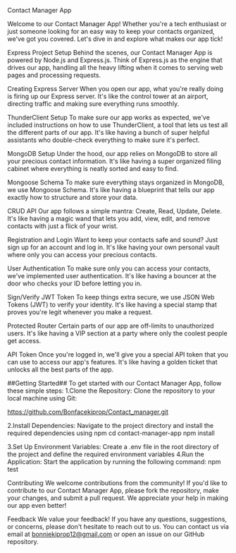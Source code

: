 Contact Manager App

Welcome to our Contact Manager App! Whether you're a tech enthusiast or just someone looking for an easy way to keep your contacts organized, we've got you covered. Let's dive in and explore what makes our app tick!

Express Project Setup
Behind the scenes, our Contact Manager App is powered by Node.js and Express.js. Think of Express.js as the engine that drives our app, handling all the heavy lifting when it comes to serving web pages and processing requests.

Creating Express Server
When you open our app, what you're really doing is firing up our Express server. It's like the control tower at an airport, directing traffic and making sure everything runs smoothly.

ThunderClient Setup
To make sure our app works as expected, we've included instructions on how to use ThunderClient, a tool that lets us test all the different parts of our app. It's like having a bunch of super helpful assistants who double-check everything to make sure it's perfect.


MongoDB Setup
Under the hood, our app relies on MongoDB to store all your precious contact information. It's like having a super organized filing cabinet where everything is neatly sorted and easy to find.

Mongoose Schema
To make sure everything stays organized in MongoDB, we use Mongoose Schema. It's like having a blueprint that tells our app exactly how to structure and store your data.

CRUD API
Our app follows a simple mantra: Create, Read, Update, Delete. It's like having a magic wand that lets you add, view, edit, and remove contacts with just a flick of your wrist.

Registration and Login
Want to keep your contacts safe and sound? Just sign up for an account and log in. It's like having your own personal vault where only you can access your precious contacts.

User Authentication
To make sure only you can access your contacts, we've implemented user authentication. It's like having a bouncer at the door who checks your ID before letting you in.


Sign/Verify JWT Token
To keep things extra secure, we use JSON Web Tokens (JWT) to verify your identity. It's like having a special stamp that proves you're legit whenever you make a request.

Protected Router
Certain parts of our app are off-limits to unauthorized users. It's like having a VIP section at a party where only the coolest people get access.

API Token
Once you're logged in, we'll give you a special API token that you can use to access our app's features. It's like having a golden ticket that unlocks all the best parts of the app.

##Getting Started##
To get started with our Contact Manager App, follow these simple steps:
1.Clone the Repository: Clone the repository to your local machine using Git:

 https://github.com/Bonfacekiprop/Contact_manager.git

 2.Install Dependencies: Navigate to the project directory and install the required dependencies using npm
              cd contact-manager-app
              npm install
     
 3.Set Up Environment Variables: Create a .env file in the root directory of the project and define the required environment variables
 4.Run the Application: Start the application by running the following command:
        npm test

Contributing
We welcome contributions from the community! If you'd like to contribute to our Contact Manager App, please fork the repository, make your changes, and submit a pull request. We appreciate your help in making our app even better!

Feedback
We value your feedback! If you have any questions, suggestions, or concerns, please don't hesitate to reach out to us. You can contact us via email at bonniekiprop12@gmail.com or open an issue on our GitHub repository.
